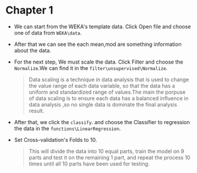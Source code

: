 # Chapter 1

* We can start from the WEKA's template data. Click Open file and choose one of data from ```WEKA\data```.
* After that we can see the each mean,mod are something information about the data.
* For the next step, We must scale the data. Click Filter and choose the ```Normalize```.We can find it in the ```filter\unsupervised\Normalize```.
  
  > Data scaling is a technique in data analysis that is used to change the value range of each data variable, so that the data has a uniform and standardized range of values.The main  the porpuse of data scaling is to ensure each data has a balanced influence in data analysis ,so no single data is dominate the final analysis result.
* After that, we click the ```classify```. and choose the Classifier to regression the data in the ```functions\LinearRegression```.
* Set Cross-validation's Folds to 10.
  
  > This will divide the data into 10 equal parts, train the model on 9 parts and test it on the remaining 1 part, and repeat the process 10 times until all 10 parts have been used for testing.
 
  

